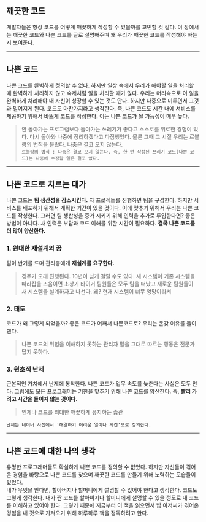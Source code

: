 ## 깨끗한 코드
개발자들은 항상 코드를 어떻게 깨끗하게 작성할 수 있을까를 고민할 것 같다. 이 장에서는 깨끗한 코드와 나쁜 코드를 글로 설명해주며 왜 우리가 깨끗한 코드를 작성해야 하는 지 보여준다.
___
## 나쁜 코드
나쁜 코드를 완벽하게 정의할 수 없다. 하지만 일상 속에서 우리가 해야할 일을 처리할 때 완벽하게 처리하지 않고 숙제처럼 일을 처리할 때가 많다. 우리는 머리속으로 이 일을 완벽하게 처리해야 내 자신이 성장할 수 있는 것도 안다. 하지만 나중으로 미루면서 그것과 멀어지게 된다. 코드도 마찬가지라고 생각한다. 즉, 나쁜 코드도 시간 내에 서비스를 제공하기 위해서 바쁘게 코드를 작성한다. 이는 나쁜 코드가 될 가능성이 매우 높다.
>안 돌아가는 프로그램보다 돌아가는 쓰레기가 좋다고 스스로를 위로한 경험이 있다. 다시 돌아와 나중에 정리하겠다고 다짐했었다. 물론 그때 그 시절 우리는 르블랑의 법칙을 몰랐다. 나중은 결코 오지 않는다.<br>
`르블랑의 법칙 : 나중은 결코 오지 않는다. 즉, 한 번 작성된 쓰레기 코드(나쁜 코드)는 나중에 수정할 일은 결코 없다.`
___
## 나쁜 코드로 치르는 대가
나쁜 코드는 <strong>팀 생산성을 감소시킨다.</strong> 자 프로젝트를 진행하면 팀을 구성한다. 하지만 서비스를 배포하기 위해서 계획한 기간이 있을 것이다. 이에 맞추기 위해서 우리는 나쁜 코드를 작성한다. 그러면 팀 생산성을 증가 시키기 위해 인력을 추가로 투입한다면? 좋은 방법이 아니다. 새 인력은 부담과 코드 이해를 위한 시간이 필요하다. **결국 나쁜 코드를 더 많이 양산한다.**
### 1. 원대한 재설계의 꿈
팀이 반기를 드며 관리층에게 **재설계를 요구한다.** 
> 경주가 오래 진행된다. 10년이 넘게 걸릴 수도 있다. 새 시스템이 기존 시스템을 따라잡을 즈음이면 초창기 타이거 팀원들은 모두 팀을 떠났고 새로운 팀원들이 새 시스템을 설계하자고 나선다. 왜? 현재 시스템이 너무 엉망이라서<br>
### 2. 태도
코드가 왜 그렇게 되었을까? 좋은 코드가 어째서 나쁜코드로? 우리는 온갖 이유를 들이댄다.
> 나쁜 코드의 위험을 이해하지 못하는 관리자 말을 그대로 따르는 행동은 전문가답지 못하다.
### 3. 원초적 난제
근본적인 가치에서 난제에 봉착한다. 나쁜 코드가 업무 속도를 늦춘다는 사실은 모두 안다. 그럼에도 모든 프로그래머는 기한을 맞추기 위해 나쁜 코드를 양산한다. 즉, **빨리 가려고 시간을 들이지 않는 것이다.**<br>
> 언제나 코드를 최대한 깨끗하게 유지하는 습관

`난제는 네이버 사전에서 '해결하기 어려운 일이나 사건'으로 정의한다.`
___
## 나쁜 코드에 대한 나의 생각
유명한 프로그래머들도 확실하게 나쁜 코드를 정의할 수 없었다. 하지만 자신들이 겪어온 경험을 바탕으로 나쁜 코드를 찾으며 깨끗한 코드를 만들기 위해 노력하는 모습들이 있었다.<br>
내가 무엇을 안다면, 할아버지나 할머니에게 설명할 수 있어야 한다고 생각한다. 코드도 그렇게 생각한다. 내가 짠 코드를 할아버지나 할머니에게 설명할 수 있을 정도로 내 코드를 이해하고 있어야 한다. 그렇기 때문에 지금부터 이 책을 읽으면서 밥 아저씨가 겪어온 경험을 내 것으로 가져오기 위해 하루하루 책을 정독하려고 한다.